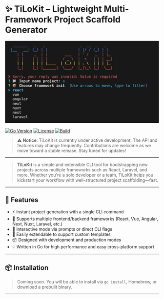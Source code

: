 # ✨ TiLoKit – Lightweight Multi-Framework Project Scaffold Generator

<p align="left">
  <img src="./assets/banner.png" alt="TiLoKit CLI Banner" width="850"/>
</p>

[![Go Version](https://img.shields.io/badge/Go-1.24.4-blue)](https://golang.org/dl/)
[![License](https://img.shields.io/badge/license-MIT-green)](./LICENSE)
[![Build](https://img.shields.io/badge/build-passing-brightgreen)](https://golang.org/dl/)

> ⚠️ **Notice**: TiLoKit is currently under active development. The API and features may change frequently.
> Contributions are welcome as we move toward a stable release. Stay tuned for updates!

---

> **TiLoKit** is a simple and extensible CLI tool for bootstrapping new projects across multiple frameworks such as React, Laravel, and more.
> Whether you're a solo developer or a team, TiLoKit helps you kickstart your workflow with well-structured project scaffolding—fast.

---

## 🚀 Features

- ⚡ Instant project generation with a single CLI command
- 🧱 Supports multiple frontend/backend frameworks (React, Vue, Angular, Next, Nuxt, Laravel, etc.)
- 🤖 Interactive mode via prompts or direct CLI flags
- 🔌 Easily extendable to support custom templates
- 📦 Designed with development and production modes
- 💡 Written in Go for high performance and easy cross-platform support

---

## 📦 Installation

> Coming soon.
> You will be able to install via `go install`, Homebrew, or download a prebuilt binary.

---
